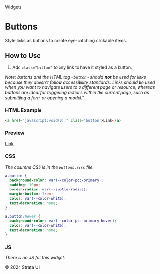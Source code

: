 <p class="section-text">Widgets</p>

# Buttons

Style links as buttons to create eye-catching clickable items.

## How to Use

1. Add `class="button"` to any link to have it styled as a button.

_Note: buttons and the HTML tag `<button>` should **not** be used for links because they doesn't follow accessibility standards. Links should be used when you want to navigate users to a different page or resource, whereas buttons are ideal for triggering actions within the current page, such as submitting a form or opening a modal."_

### HTML Example

```html
<a href="javascript:void(0);" class="button">Link</a>
```

### Preview

<div class="example-container">
  <a href="javascript:void(0);" class="button">Link</a>
</div>

### CSS

_The columns CSS is in the `buttons.scss` file._

```css
a.button {
  background-color: var(--color-pcc-primary);
  padding: 10px;
  border-radius: var(--subtle-radius);
  margin-bottom: 1rem;
  color: var(--color-white);
  text-decoration: none;
}

a.button:hover {
  background-color: var(--color-pcc-primary-hover);
  color: var(--color-white);
  text-decoration: none;
}
```

### JS

_There is no JS for this widget._

  <div class="footer">
    <p>&copy; 2024 Strata UI</p>
  </div>
